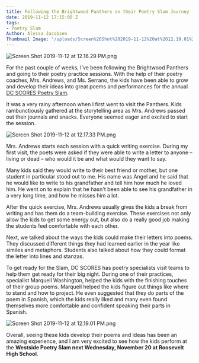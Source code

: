 ```yaml
---
title: Following the Brightwood Panthers on their Poetry Slam Journey
date: 2019-11-12 17:15:00 Z
tags:
- Poetry Slam
Author: Alyssa Jacobsen
Thumbnail Image: "/uploads/Screen%20Shot%202019-11-12%20at%2012.19.01%20PM-de168a.png"
---
```


![Screen Shot 2019-11-12 at 12.16.29 PM.png](/uploads/Screen%20Shot%202019-11-12%20at%2012.16.29%20PM.png)

For the past couple of weeks, I’ve been following the Brightwood Panthers and going to their poetry practice sessions. With the help of their poetry coaches, Mrs. Andrews, and Ms. Serrano, the kids have been able to grow and develop their ideas into great poems and performances for the annual [DC SCORES Poetry Slam](https://slam.dcscores.org/).



 

It was a very rainy afternoon when I first went to visit the Panthers. Kids rambunctiously gathered at the storytelling area as Mrs. Andrews passed out their journals and snacks. Everyone seemed eager and excited to start the session. 

![Screen Shot 2019-11-12 at 12.17.33 PM.png](/uploads/Screen%20Shot%202019-11-12%20at%2012.17.33%20PM.png)

Mrs. Andrews starts each session with a quick writing exercise. During my first visit, the poets were asked if they were able to write a letter to anyone –living or dead – who would it be and what would they want to say. 

Many kids said they would write to their best friend or mother, but one student in particular stood out to me. His name was Angel and he said that he would like to write to his grandfather and tell him how much he loved him. He went on to explain that he hasn't been able to see his grandfather in a very long time, and how he misses him a lot.

After the quick exercise, Mrs. Andrews usually gives the kids a break from writing and has them do a team-building exercise. These exercises not only allow the kids to get some energy out, but also do a really good job making the students feel comfortable with each other. 

Next, we talked about the ways the kids could make their letters into poems. They discussed different things they had learned earlier in the year like similes and metaphors. Students also talked about how they could format the letter into lines and stanzas. 

To get ready for the Slam, DC SCORES has poetry specialists visit teams to help them get ready for their big night. During one of their practices, specialist Marquell Washington, helped the kids with the finishing touches of their group poems. Marquell helped the kids figure out things like where to stand and how to project. He even suggested that they do parts of the poem in Spanish, which the kids really liked and many even found themselves more comfortable and confident speaking their parts in Spanish. 

![Screen Shot 2019-11-12 at 12.19.01 PM.png](/uploads/Screen%20Shot%202019-11-12%20at%2012.19.01%20PM.png)

Overall, seeing these kids develop their poems and ideas has been an amazing experience, and I am very excited to see how the kids perform at the **Westside Poetry Slam next Wednesday, November 20 at Roosevelt High School**.